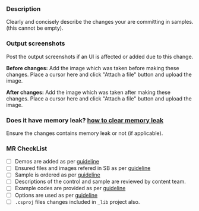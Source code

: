### Description ###

Clearly and concisely describe the changes your are committing in samples. (this cannot be empty).

### Output screenshots ###

Post the output screenshots if an UI is affected or added due to this change.

**Before changes:**
Add the image which was taken before making these changes. Place a cursor here and click "Attach a file" button and upload the image.

**After changes:**
Add the image which was taken after making these changes. Place a cursor here and click "Attach a file" button and upload the image.

### Does it have memory leak? [how to clear memory leak](https://syncfusion.atlassian.net/wiki/spaces/XAML/pages/2084675529/How+to+clear+memory+leak+in+sample)

Ensure the changes contains memory leak or not (if applicable).

### MR CheckList ###

* [ ] Demos are added as per [guideline](https://syncfusion.atlassian.net/wiki/spaces/XAML/pages/1986855767/How+to+add+demos+to+project)
* [ ] Ensured files and images refered in SB as per [guideline](https://syncfusion.atlassian.net/wiki/spaces/XAML/pages/1987216663/How+to+refer+files+Images+in+SB)
* [ ] Sample is ordered as per [guideline](https://syncfusion.atlassian.net/wiki/spaces/XAML/pages/2049313463/How+to+order+feature+list+and+demos)
* [ ] Descriptions of the control and sample are reviewed by content team.
* [ ] Example codes are provided as per [guideline](https://syncfusion.atlassian.net/wiki/spaces/XAML/pages/1987085412/Example)
* [ ] Options are used as per [guideline](https://syncfusion.atlassian.net/wiki/spaces/XAML/pages/1995964937/Options)
* [ ] `.csproj` files changes included in `_lib` project also.
